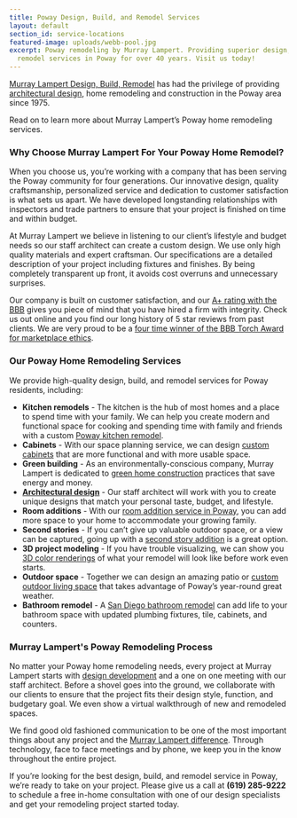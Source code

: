 ```yaml
---
title: Poway Design, Build, and Remodel Services
layout: default
section_id: service-locations
featured-image: uploads/webb-pool.jpg
excerpt: Poway remodeling by Murray Lampert. Providing superior design, build, and
  remodel services in Poway for over 40 years. Visit us today!
---
```


[Murray Lampert Design, Build, Remodel](/about-murray-lampert-design-build-remodel) has had the privilege of providing [architectural design](), home remodeling and construction in the Poway area since 1975.

Read on to learn more about Murray Lampert’s Poway home remodeling services.

### Why Choose Murray Lampert For Your Poway Home Remodel?

When you choose us, you’re working with a company that has been serving the Poway community for four generations. Our innovative design, quality craftsmanship, personalized service and dedication to customer satisfaction is what sets us apart. We have developed longstanding relationships with inspectors and trade partners to ensure that your project is finished on time and within budget.

At Murray Lampert we believe in listening to our client’s lifestyle and budget needs so our staff architect can create a custom design. We use only high quality materials and expert craftsman. Our specifications are a detailed description of your project including fixtures and finishes. By being completely transparent up front, it avoids cost overruns and unnecessary surprises.

Our company is built on customer satisfaction, and our [A+ rating with the BBB](https://www.bbb.org/sdoc/business-reviews/construction-and-remodeling-services/murray-lampert-design-build-remodel-in-san-diego-ca-100554/#bbbonlineclick) gives you piece of mind that you have hired a firm with integrity. Check us out online and you find our long history of 5 star reviews from past clients. We are very proud to be a [four time winner of the BBB Torch Award for marketplace ethics](http://murraylampert.com/another-better-business-bureau-torch-award/).

### Our Poway Home Remodeling Services

We provide high-quality design, build, and remodel services for Poway residents, including:

- **Kitchen remodels** - The kitchen is the hub of most homes and a place to spend time with your family. We can help you create modern and functional space for cooking and spending time with family and friends with a custom [Poway kitchen remodel](/kitchen-remodeling-poway).
- **Cabinets** - With our space planning service, we can design [custom cabinets](/san-diego-custom-cabinet-construction-services) that are more functional and with more usable space.
- **Green building** - As an environmentally-conscious company, Murray Lampert is dedicated to [green home construction](/san-diego-green-home-construction) practices that save energy and money.
- **[Architectural design](/san-diego-architectural-design-services)** - Our staff architect will work with you to create unique designs that match your personal taste, budget, and lifestyle.
- **Room additions** - With our [room addition service in Poway](/room-additions-poway), you can add more space to your home to accommodate your growing family.
- **Second stories** - If you can’t give up valuable outdoor space, or a view can be captured, going up with a [second story addition](/san-diego-second-story-addition/) is a great option.
- **3D project modeling** - If you have trouble visualizing, we can show you [3D color renderings](/3d-architectural-rendering-services) of what your remodel will look like before work even starts.
- **Outdoor space** - Together we can design an amazing patio or [custom outdoor living space](/san-diego-outdoor-living-space-design/) that takes advantage of Poway’s year-round great weather.
- **Bathroom remodel** - A [San Diego bathroom remodel](/san-diego-bathroom-remodeling-services) can add life to your bathroom space with updated plumbing fixtures, tile, cabinets, and counters.

### Murray Lampert's Poway Remodeling Process

No matter your Poway home remodeling needs, every project at Murray Lampert starts with [design development](/working-with-murray-lampert-our-architectural-design-and-color-rendering-process/) and a one on one meeting with our staff architect. Before a shovel goes into the ground, we collaborate with our clients to ensure that the project fits their design style, function, and budgetary goal. We even show a virtual walkthrough of new and remodeled spaces.

We find good old fashioned communication to be one of the most important things about any project and the [Murray Lampert difference](/about-murray-lampert-design-build-remodel). Through technology, face to face meetings and by phone, we keep you in the know throughout the entire project.

If you’re looking for the best design, build, and remodel service in Poway, we’re ready to take on your project. Please give us a call at **(619) 285-9222** to schedule a free in-home consultation with one of our design specialists and get your remodeling project started today.
